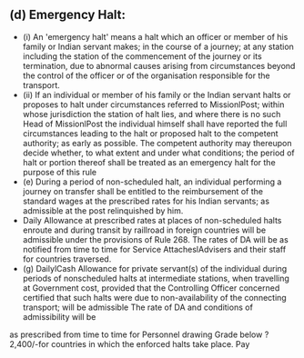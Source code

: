 ## (d)   Emergency Halt:

- (i) An 'emergency halt' means a halt which an officer or member of his family or Indian servant makes; in the course of a journey; at any station including the station of the commencement of the journey or its termination, due to abnormal causes arising from circumstances beyond the control of the officer or of the organisation responsible for the transport.
- (ii) If an individual or member of his family or the Indian servant halts or proposes to halt under circumstances referred to MissionlPost; within whose jurisdiction the station of halt lies, and where there is no such Head of MissionlPost the individual himself shall have reported the full circumstances leading to the halt or proposed halt to the competent authority; as early as possible. The competent authority may thereupon decide whether, to what extent and under what conditions; the period of halt or portion thereof shall be treated as an emergency halt for the purpose of this rule
- (e) During a period of non-scheduled halt, an individual performing a journey on transfer shall be entitled to the reimbursement of the standard wages at the prescribed rates for his Indian servants; as admissible at the post relinquished by him.
- Daily Allowance at prescribed rates at places of non-scheduled halts enroute and during transit by raillroad in foreign countries will be admissible under the provisions of Rule 268. The rates of DA will be as notified from time to time for Service AttacheslAdvisers and their staff for countries traversed.
- (g) DailylCash Allowance for private servant(s) of the individual during periods of nonscheduled halts at intermediate stations, when travelling at Government cost, provided that the Controlling Officer concerned certified that such halts were due to non-availability of the connecting transport; will be admissible The rate of DA and conditions of admissibility will be

as prescribed from time to time for Personnel drawing Grade below ? 2,400/-for countries in which the enforced halts take place. Pay

